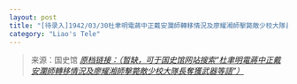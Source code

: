 ```yaml
---
layout: post
title: "[待录入]1942/03/30杜聿明電蔣中正戴安瀾師轉移情況及廖耀湘師擊斃敵少校大隊長奪獲武器等語"
category: "Liao's Tele"
---
```



> 来源：国史馆 [*原档链接：（暂缺，可于国史馆网站搜索“杜聿明電蔣中正戴安瀾師轉移情況及廖耀湘師擊斃敵少校大隊長奪獲武器等語”）*]()
